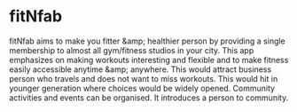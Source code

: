 # fitNfab
fitNfab aims to make you fitter &amp;amp; healthier person by providing a single membership to almost all gym/fitness studios in your city. This app emphasizes on making workouts interesting and flexible and to make fitness easily accessible anytime &amp;amp; anywhere. This would attract business person who travels and does not want to miss workouts. This would hit in younger generation where choices would be widely opened. Community activities and events can be organised. It introduces a person to community.

